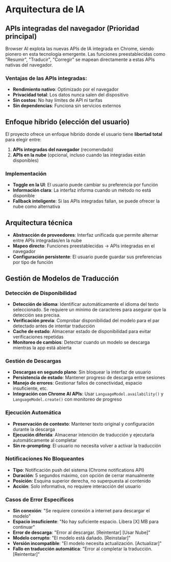 # Arquitectura de IA

## APIs integradas del navegador (Prioridad principal)

Browser AI explota las nuevas APIs de IA integrada en Chrome, siendo pionero en esta tecnología emergente. Las funciones preestablecidas como "Resumir", "Traducir", "Corregir" se mapean directamente a estas APIs nativas del navegador.

### Ventajas de las APIs integradas:
- **Rendimiento nativo**: Optimizado por el navegador
- **Privacidad total**: Los datos nunca salen del dispositivo
- **Sin costos**: No hay límites de API ni tarifas
- **Sin dependencias**: Funciona sin servicios externos

## Enfoque híbrido (elección del usuario)

El proyecto ofrece un enfoque híbrido donde el usuario tiene **libertad total** para elegir entre:

1. **APIs integradas del navegador** (recomendado)
2. **APIs en la nube** (opcional, incluso cuando las integradas están disponibles)

### Implementación
- **Toggle en la UI**: El usuario puede cambiar su preferencia por función
- **Información clara**: La interfaz informa cuando un método no está disponible
- **Fallback inteligente**: Si las APIs integradas fallan, se puede ofrecer la nube como alternativa

## Arquitectura técnica

- **Abstracción de proveedores**: Interfaz unificada que permite alternar entre APIs integradas/en la nube
- **Mapeo directo**: Funciones preestablecidas → APIs integradas en el navegador
- **Configuración persistente**: El usuario puede guardar sus preferencias por tipo de función

## Gestión de Modelos de Traducción

### Detección de Disponibilidad
- **Detección de idioma**: Identificar automáticamente el idioma del texto seleccionado. Se requiere un mínimo de caracteres para asegurar que la detección sea precisa.
- **Verificación previa**: Comprobar disponibilidad del modelo para el par detectado antes de intentar traducción
- **Cache de estado**: Almacenar estado de disponibilidad para evitar verificaciones repetidas
- **Monitoreo de cambios**: Detectar cuando un modelo se descarga mientras la app está abierta

### Gestión de Descargas
- **Descargas en segundo plano**: Sin bloquear la interfaz de usuario
- **Persistencia de estado**: Mantener progreso de descarga entre sesiones
- **Manejo de errores**: Gestionar fallos de conectividad, espacio insuficiente, etc.
- **Integración con Chrome AI APIs**: Usar `LanguageModel.availability()` y `LanguageModel.create()` con monitoreo de progreso

### Ejecución Automática
- **Preservación de contexto**: Mantener texto original y configuración durante la descarga
- **Ejecución diferida**: Almacenar intención de traducción y ejecutarla automáticamente al completar
- **Sin re-prompting**: El usuario no necesita volver a activar la traducción

### Notificaciones No Bloqueantes
- **Tipo**: Notificación push del sistema (Chrome notifications API)
- **Duración**: 5 segundos máximo, con opción de cerrar manualmente
- **Posición**: Esquina superior derecha, no superpuesta al contenido
- **Acción**: Solo informativa, no requiere interacción del usuario

### Casos de Error Específicos
- **Sin conexión**: "Se requiere conexión a internet para descargar el modelo"
- **Espacio insuficiente**: "No hay suficiente espacio. Libera [X] MB para continuar"
- **Error de descarga**: "Error al descargar. [Reintentar] [Usar Nube]"
- **Modelo corrupto**: "El modelo está dañado. [Reinstalar]"
- **Versión incompatible**: "El modelo necesita actualización. [Actualizar]"
- **Fallo en traducción automática**: "Error al completar la traducción. [Reintentar]"


